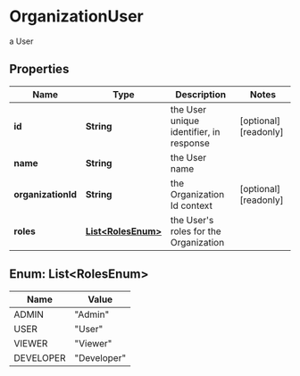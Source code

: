 

# OrganizationUser

a User

## Properties

Name | Type | Description | Notes
------------ | ------------- | ------------- | -------------
**id** | **String** | the User unique identifier, in response |  [optional] [readonly]
**name** | **String** | the User name | 
**organizationId** | **String** | the Organization Id context |  [optional] [readonly]
**roles** | [**List&lt;RolesEnum&gt;**](#List&lt;RolesEnum&gt;) | the User&#39;s roles for the Organization | 



## Enum: List&lt;RolesEnum&gt;

Name | Value
---- | -----
ADMIN | &quot;Admin&quot;
USER | &quot;User&quot;
VIEWER | &quot;Viewer&quot;
DEVELOPER | &quot;Developer&quot;




